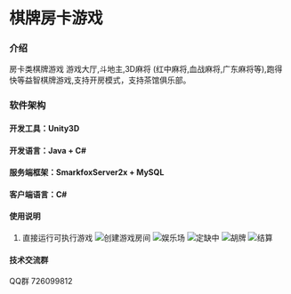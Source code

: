 # 棋牌房卡游戏

### 介绍
房卡类棋牌游戏
游戏大厅,斗地主,3D麻将 (红中麻将,血战麻将,广东麻将等),跑得快等益智棋牌游戏,支持开房模式，支持茶馆俱乐部。

### 软件架构
#### 开发工具：Unity3D
#### 开发语言：Java + C#
#### 服务端框架：SmarkfoxServer2x + MySQL
#### 客户端语言：C#
 
#### 使用说明
1. 直接运行可执行游戏 
![创建游戏房间](https://images.gitee.com/uploads/images/2019/0626/110245_b5e379e6_2525.jpeg "创建游戏房间")
![娱乐场](https://images.gitee.com/uploads/images/2019/0626/110508_31d2e3c3_2525.png "娱乐场")
![定缺中](https://images.gitee.com/uploads/images/2019/0626/110542_4d8b109a_2525.png "定缺中")
![胡牌](https://images.gitee.com/uploads/images/2019/0626/110608_067b7b98_2525.png "胡牌")
![结算](https://images.gitee.com/uploads/images/2019/0626/110636_c43c30db_2525.png "结算")

#### 技术交流群
QQ群 726099812

